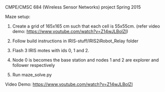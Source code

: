 CMPE/CMSC 684 (Wireless Sensor Networks) project Spring 2015

Maze setup:

1. Create a grid of 165x165 cm such that each cell is 55x55cm. (refer video demo: https://www.youtube.com/watch?v=Z14wJLBolZI)

2. Follow build instructions in IRIS-stuff/IRIS2iRobot_Relay folder 

3. Flash 3 IRIS motes with ids 0, 1 and 2. 

4. Node 0 is becomes the base station and nodes 1 and 2 are explorer and follower respectively

5. Run maze_solve.py
 


Video Demo:
https://www.youtube.com/watch?v=Z14wJLBolZI

